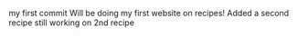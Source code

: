my first commit
Will be doing my first website on recipes!
Added a second recipe
still working on 2nd recipe


